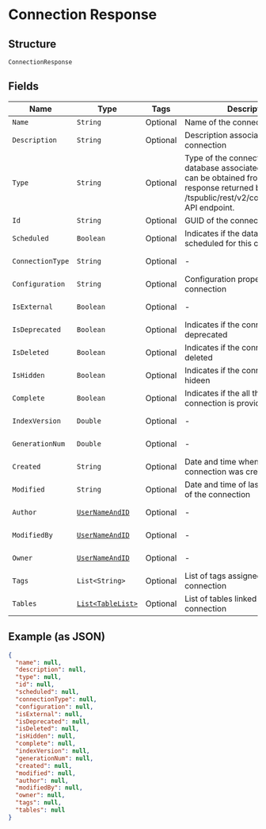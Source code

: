 
# Connection Response

## Structure

`ConnectionResponse`

## Fields

| Name | Type | Tags | Description | Getter | Setter |
|  --- | --- | --- | --- | --- | --- |
| `Name` | `String` | Optional | Name of the connection | String getName() | setName(String name) |
| `Description` | `String` | Optional | Description associated with the connection | String getDescription() | setDescription(String description) |
| `Type` | `String` | Optional | Type of the connection. The database associated with this type can be obtained from the response returned by the /tspublic/rest/v2/connection/types API endpoint. | String getType() | setType(String type) |
| `Id` | `String` | Optional | GUID of the connection | String getId() | setId(String id) |
| `Scheduled` | `Boolean` | Optional | Indicates if the data sync is scheduled for this connection | Boolean getScheduled() | setScheduled(Boolean scheduled) |
| `ConnectionType` | `String` | Optional | - | String getConnectionType() | setConnectionType(String connectionType) |
| `Configuration` | `String` | Optional | Configuration properties of the connection | String getConfiguration() | setConfiguration(String configuration) |
| `IsExternal` | `Boolean` | Optional | - | Boolean getIsExternal() | setIsExternal(Boolean isExternal) |
| `IsDeprecated` | `Boolean` | Optional | Indicates if the connection is deprecated | Boolean getIsDeprecated() | setIsDeprecated(Boolean isDeprecated) |
| `IsDeleted` | `Boolean` | Optional | Indicates if the connection is deleted | Boolean getIsDeleted() | setIsDeleted(Boolean isDeleted) |
| `IsHidden` | `Boolean` | Optional | Indicates if the connection is hideen | Boolean getIsHidden() | setIsHidden(Boolean isHidden) |
| `Complete` | `Boolean` | Optional | Indicates if the all the properties of connection is provided | Boolean getComplete() | setComplete(Boolean complete) |
| `IndexVersion` | `Double` | Optional | - | Double getIndexVersion() | setIndexVersion(Double indexVersion) |
| `GenerationNum` | `Double` | Optional | - | Double getGenerationNum() | setGenerationNum(Double generationNum) |
| `Created` | `String` | Optional | Date and time when the connection was created | String getCreated() | setCreated(String created) |
| `Modified` | `String` | Optional | Date and time of last modification of the connection | String getModified() | setModified(String modified) |
| `Author` | [`UserNameAndID`](../../doc/models/user-name-and-id.md) | Optional | - | UserNameAndID getAuthor() | setAuthor(UserNameAndID author) |
| `ModifiedBy` | [`UserNameAndID`](../../doc/models/user-name-and-id.md) | Optional | - | UserNameAndID getModifiedBy() | setModifiedBy(UserNameAndID modifiedBy) |
| `Owner` | [`UserNameAndID`](../../doc/models/user-name-and-id.md) | Optional | - | UserNameAndID getOwner() | setOwner(UserNameAndID owner) |
| `Tags` | `List<String>` | Optional | List of tags assigned to the connection | List<String> getTags() | setTags(List<String> tags) |
| `Tables` | [`List<TableList>`](../../doc/models/table-list.md) | Optional | List of tables linked to this connection | List<TableList> getTables() | setTables(List<TableList> tables) |

## Example (as JSON)

```json
{
  "name": null,
  "description": null,
  "type": null,
  "id": null,
  "scheduled": null,
  "connectionType": null,
  "configuration": null,
  "isExternal": null,
  "isDeprecated": null,
  "isDeleted": null,
  "isHidden": null,
  "complete": null,
  "indexVersion": null,
  "generationNum": null,
  "created": null,
  "modified": null,
  "author": null,
  "modifiedBy": null,
  "owner": null,
  "tags": null,
  "tables": null
}
```

